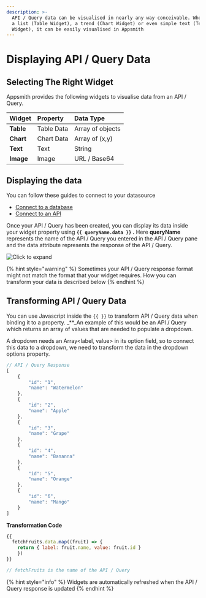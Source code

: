```yaml
---
description: >-
  API / Query data can be visualised in nearly any way conceivable. Whether it's
  a list (Table Widget), a trend (Chart Widget) or even simple text (Text
  Widget), it can be easily visualised in Appsmith
---
```


# Displaying API / Query Data

## Selecting The Right Widget

Appsmith provides the following widgets to visualise data from an API / Query.

| **Widget** | **Property** | **Data Type** |
| :--- | :--- | :--- |
| **Table** | Table Data | Array of objects |
| **Chart** | Chart Data | Array of \(x,y\) |
| **Text** | Text | String |
| **Image** | Image | URL / Base64 |

## Displaying the data

You can follow these guides to connect to your datasource

* [Connect to a database](../connecting-to-databases/)
* [Connect to an API](../apis/)

Once your API / Query has been created, you can display its data inside your widget property using **`{{ queryName.data }}` .** Here **queryName** represents the name of the API / Query you entered in the API / Query pane and the data attribute represents the response of the API / Query.

![Click to expand](../../.gitbook/assets/connect-data2.gif)

{% hint style="warning" %}
Sometimes your API / Query response format might not match the format that your widget requires. How you can transform your data is described below
{% endhint %}

## Transforming API / Query Data

You can use Javascript inside the `{{ }}` to transform API / Query data when binding it to a property. _\*\*_An example of this would be an API / Query which returns an array of values that are needed to populate a dropdown.

A dropdown needs an Array&lt;label, value&gt; in its option field, so to connect this data to a dropdown, we need to transform the data in the dropdown options property.

```javascript
// API / Query Response
[
    {
        "id": "1",
        "name": "Watermelon"
    },
    {
        "id": "2",
        "name": "Apple"
    },
    {
        "id": "3",
        "name": "Grape"
    },
    {
        "id": "4",
        "name": "Bananna"
    },
    {
        "id": "5",
        "name": "Orange"
    },
    {
        "id": "6",
        "name": "Mango"
    }
]
```

**Transformation Code**

```javascript
{{
  fetchFruits.data.map((fruit) => { 
    return { label: fruit.name, value: fruit.id } 
    })
}}

// fetchFruits is the name of the API / Query
```

{% hint style="info" %}
Widgets are automatically refreshed when the API / Query response is updated
{% endhint %}

